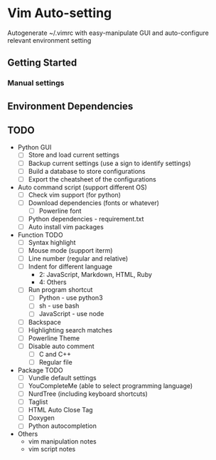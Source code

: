# Vim Auto-setting

Autogenerate ~/.vimrc with easy-manipulate GUI and auto-configure relevant environment setting

## Getting Started

### Manual settings

## Environment Dependencies

## TODO

- Python GUI
    - [ ] Store and load current settings
    - [ ] Backup current settings (use a sign to identify settings)
    - [ ] Build a database to store configurations
    - [ ] Export the cheatsheet of the configurations
- Auto command script (support different OS)
    - [ ] Check vim support (for python)
    - [ ] Download dependencies (fonts or whatever)
        - [ ] Powerline font
    - [ ] Python dependencies - requirement.txt
    - [ ] Auto install vim packages

- Function TODO
    - [ ] Syntax highlight
    - [ ] Mouse mode (support iterm)
    - [ ] Line number (regular and relative)
    - [ ] Indent for different language
        - 2: JavaScript, Markdown, HTML, Ruby
        - 4: Others
    - [ ] Run program shortcut
        - [ ] Python - use python3
        - [ ] sh - use bash
        - [ ] JavaScript - use node
    - [ ] Backspace
    - [ ] Highlighting search matches
    - [ ] Powerline Theme
    - [ ] Disable auto comment
        - [ ] C and C++
        - [ ] Regular file

- Package TODO
    - [ ] Vundle default settings
    - [ ] YouCompleteMe (able to select programming language)
    - [ ] NurdTree (including keyboard shortcuts)
    - [ ] Taglist
    - [ ] HTML Auto Close Tag
    - [ ] Doxygen
    - [ ] Python autocompletion

- Others
    - vim manipulation notes
    - vim script notes